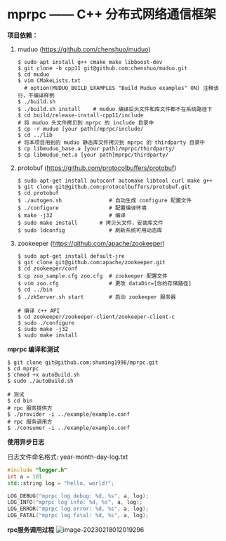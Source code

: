 # mprpc —— C++ 分布式网络通信框架

**项目依赖：**

1. muduo (https://github.com/chenshuo/muduo)

   ```shell
   $ sudo apt install g++ cmake make libboost-dev
   $ git clone -b cpp11 git@github.com:chenshuo/muduo.git
   $ cd muduo
   $ vim CMakeLists.txt
     # option(MUDUO_BUILD_EXAMPLES "Build Muduo examples" ON) 注释该行，不编译样例
   $ ./build.sh
   $ ./build.sh install    # muduo 编译后头文件和库文件都不在系统路径下
   $ cd build/release-install-cpp11/include
   # 将 muduo 头文件拷贝到 mprpc 的 include 目录中
   $ cp -r muduo [your path]/mprpc/include/
   $ cd ../lib
   # 将本项目用到的 muduo 静态库文件拷贝到 mprpc 的 thirdparty 目录中
   $ cp libmuduo_base.a [your path]/mprpc/thirdparty/
   $ cp libmuduo_net.a [your path]mprpc/thirdparty/
   ```


2. protobuf (https://github.com/protocolbuffers/protobuf)

   ```shell
   $ sudo apt-get install autoconf automake libtool curl make g++
   $ git clone git@github.com:protocolbuffers/protobuf.git
   $ cd protobuf
   $ ./autogen.sh               # 自动生成 configure 配置文件
   $ ./configure                # 配置编译环境
   $ make -j32                  # 编译
   $ sudo make install     	 # 拷贝头文件，安装库文件
   $ sudo ldconfig              # 刷新系统可用动态库
   ```


3. zookeeper (https://github.com/apache/zookeeper)

   ```shell
   $ sudo apt-get install default-jre
   $ git clone git@github.com:apache/zookeeper.git
   $ cd zookeeper/conf
   $ cp zoo_sample.cfg zoo.cfg  # zookeeper 配置文件
   $ vim zoo.cfg                # 更改 dataDir=[你的存储路径]
   $ cd ../bin
   $ ./zkServer.sh start        # 启动 zookeeper 服务器
   
   # 编译 c++ API
   $ cd zookeeper/zookeeper-client/zookeeper-client-c
   $ sudo ./configure
   $ sudo make -j32
   $ sudo make install
   ```



**mprpc 编译和测试**

```shell
$ git clone git@github.com:shuming1998/mprpc.git
$ cd mprpc
$ chmod +x autoBuild.sh
$ sudo ./autoBuild.sh
      
# 测试
$ cd bin
# rpc 服务提供方
$ ./provider -i ../example/example.conf
# rpc 服务调用方
$ ./consumer -i ../example/example.conf 
```



**使用异步日志**

日志文件命名格式: year-month-day-log.txt

```c++
#include "logger.h"
int a = 10l
std::string log = "hello, world!";

LOG_DEBUG("mprpc log debug: %d, %s", a, log);
LOG_INFO("mprpc log info: %d, %s", a, log);
LOG_ERROR("mprpc log error: %d, %s", a, log);
LOG_FATAL("mprpc log fatal: %d, %s", a, log);
```



**rpc服务调用过程**
![image-20230218012019296](https://github.com/shuming1998/mprpc/blob/main/image/mprpc.png)
